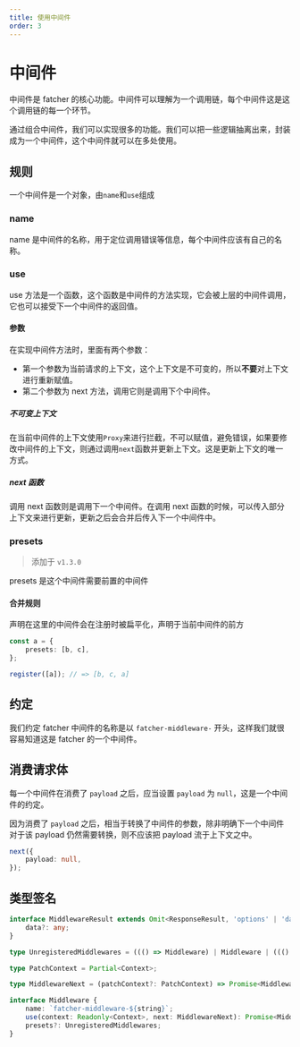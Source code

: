 ```yaml
---
title: 使用中间件
order: 3
---
```


# 中间件

中间件是 fatcher 的核心功能。中间件可以理解为一个调用链，每个中间件这是这个调用链的每一个环节。

通过组合中间件，我们可以实现很多的功能。我们可以把一些逻辑抽离出来，封装成为一个中间件，这个中间件就可以在多处使用。

## 规则

一个中间件是一个对象，由`name`和`use`组成

### name

name 是中间件的名称，用于定位调用错误等信息，每个中间件应该有自己的名称。

### use

use 方法是一个函数，这个函数是中间件的方法实现，它会被上层的中间件调用，它也可以接受下一个中间件的返回值。

#### 参数

在实现中间件方法时，里面有两个参数：

-   第一个参数为当前请求的上下文，这个上下文是不可变的，所以**不要**对上下文进行重新赋值。
-   第二个参数为 next 方法，调用它则是调用下个中间件。

##### 不可变上下文

在当前中间件的上下文使用`Proxy`来进行拦截，不可以赋值，避免错误，如果要修改中间件的上下文，则通过调用`next`函数并更新上下文。这是更新上下文的唯一方式。

##### next 函数

调用 next 函数则是调用下一个中间件。在调用 next 函数的时候，可以传入部分上下文来进行更新，更新之后会合并后传入下一个中间件中。

### presets

> 添加于 `v1.3.0`

presets 是这个中间件需要前置的中间件

#### 合并规则

声明在这里的中间件会在注册时被扁平化，声明于当前中间件的前方

```ts
const a = {
    presets: [b, c],
};

register([a]); // => [b, c, a]
```

## 约定

我们约定 fatcher 中间件的名称是以 `fatcher-middleware-` 开头，这样我们就很容易知道这是 fatcher 的一个中间件。

## 消费请求体

每一个中间件在消费了 `payload` 之后，应当设置 `payload` 为 `null`，这是一个中间件的约定。

因为消费了 `payload` 之后，相当于转换了中间件的参数，除非明确下一个中间件对于该 payload 仍然需要转换，则不应该把 payload 流于上下文之中。

```ts
next({
    payload: null,
});
```

## 类型签名

```ts
interface MiddlewareResult extends Omit<ResponseResult, 'options' | 'data'> {
    data?: any;
}

type UnregisteredMiddlewares = ((() => Middleware) | Middleware | ((() => Middleware) | Middleware)[])[];

type PatchContext = Partial<Context>;

type MiddlewareNext = (patchContext?: PatchContext) => Promise<MiddlewareResult> | MiddlewareResult;

interface Middleware {
    name: `fatcher-middleware-${string}`;
    use(context: Readonly<Context>, next: MiddlewareNext): Promise<MiddlewareResult> | MiddlewareResult;
    presets?: UnregisteredMiddlewares;
}
```
